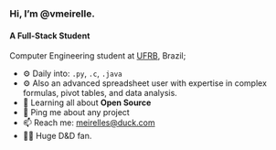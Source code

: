 
### Hi, I’m @vmeirelle. </p> 
#### A Full-Stack Student
Computer Engineering student at [UFRB](https://ufrb.edu.br), Brazil;<br>

- ⚙️ Daily into: `.py`, `.c`, `.java`
- ⚙️ Also an advanced spreadsheet user with expertise in complex formulas, pivot tables, and data analysis.
- 🌱 Learning all about **Open Source**
- 💬 Ping me about any project
- 📫 Reach me: [meirelles@duck.com](meirelles@duck.com)
- 🧙‍♂️ Huge D&D fan.
